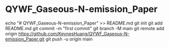 # QYWF_Gaseous-N-emission_Paper
echo "# QYWF_Gaseous-N-emission_Paper" >> README.md
git init
git add README.md
git commit -m "first commit"
git branch -M main
git remote add origin https://github.com/KeynesHuang/QYWF_Gaseous-N-emission_Paper.git
git push -u origin main
